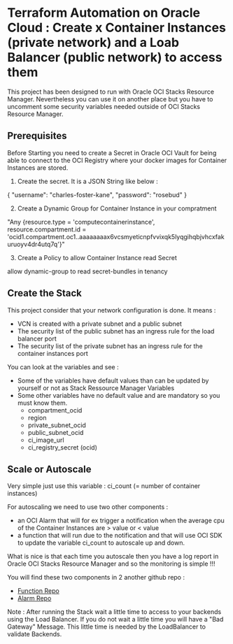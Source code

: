 # Terraform Automation on Oracle Cloud : Create x Container Instances (private network) and a Loab Balancer (public network) to access them

This project has been designed to run with Oracle OCI Stacks Resource Manager. Nevertheless you can use it on another place but you have to uncomment some security variables needed outside of OCI Stacks Resource Manager. 

## Prerequisites

Before Starting you need to create a Secret in Oracle OCI Vault for being able to connect to the OCI Registry where your docker images for Container Instances are stored.

1) Create the secret. It is a JSON String like below : 

{
"username": "charles-foster-kane",
"password": "rosebud"
} 

2) Create a Dynamic Group for Container Instance in your compratment
   
"Any {resource.type = 'computecontainerinstance', resource.compartment.id = 'ocid1.compartment.oc1..aaaaaaaax6vcsmyeticnpfvvixqk5lyqgihqbjvhcxfakuruoyv4dr4utq7q'}"

3) Create a Policy to allow Container Instance read Secret

allow dynamic-group <dynamic-group-name> to read secret-bundles in tenancy

## Create the Stack

This project consider that your network configuration is done. It means : 
- VCN is created with a private subnet and a public subnet
- The security list of the public subnet has an ingress rule for the load balancer port
- The security list of the private subnet has an ingress rule for the container instances port

You can look at the variables and see : 
- Some of the variables have default values than can be updated by yourself or not as Stack Ressource Manager Variables
- Some other variables have no default value and are mandatory so you must know them.
  - compartment_ocid
  - region
  - private_subnet_ocid
  - public_subnet_ocid
  - ci_image_url
  - ci_registry_secret (ocid)

## Scale or Autoscale

Very simple just use this variable : ci_count (= number of container instances)

For autoscaling we need to use two other components : 

- an OCI Alarm that will for ex trigger a notification when the average cpu of the Container Instances are > value or < value
- a function that will run due to the notification and that will use OCI SDK to update the variable ci_count to autoscale up and down.

What is nice is that each time you autoscale then you have a log report in Oracle OCI Stacks Resource Manager and so the monitoring is simple !!!

You will find these two components in 2 another github repo : 
 - [Function Repo](https://github.com/karthicgit/ocifunctions-sample/tree/main/CIautoscale)
 - [Alarm Repo](https://github.com/karthicgit/Terraformoci/tree/main/NotificationAlarm)

Note : After running the Stack wait a little time to access to your backends using the Load Balancer. If you do not wait a little time you will have a "Bad Gateway" Message. This little time is needed by the LoadBalancer to validate Backends.